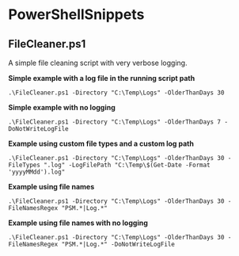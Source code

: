 # PowerShellSnippets


## FileCleaner.ps1
A simple file cleaning script with very verbose logging.

**Simple example with a log file in the running script path**

    .\FileCleaner.ps1 -Directory "C:\Temp\Logs" -OlderThanDays 30

**Simple example with no logging**

    .\FileCleaner.ps1 -Directory "C:\Temp\Logs" -OlderThanDays 7 -DoNotWriteLogFile
    
**Example using custom file types and a custom log path**

    .\FileCleaner.ps1 -Directory "C:\Temp\Logs" -OlderThanDays 30 -FileTypes ".log" -LogFilePath "C:\Temp\$(Get-Date -Format 'yyyyMMdd').log"
    
**Example using file names**

    .\FileCleaner.ps1 -Directory "C:\Temp\Logs" -OlderThanDays 30 -FileNamesRegex "PSM.*|Log.*"

**Example using file names with no logging**

    .\FileCleaner.ps1 -Directory "C:\Temp\Logs" -OlderThanDays 30 -FileNamesRegex "PSM.*|Log.*" -DoNotWriteLogFile